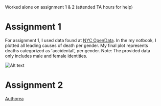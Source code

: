 Worked alone on assignment 1 & 2 (attended TA hours for help)


# Assignment 1

For assignment 1, I used data found at [NYC OpenData](https://data.cityofnewyork.us/Health/New-York-City-Leading-Causes-of-Death/jb7j-dtam). In the my notbook, I plotted all leading causes of death per gender. My final plot represents deaths categorized as 'accidental', per gender. Note: The provided data only includes male and female identities.


![Alt text](https://lh3.googleusercontent.com/-LIilVUw0BCg/W-G2VyxsY0I/AAAAAAAABc4/lvOurXO_eu49DoVPhwvPTbHDdW-uBlx0QCL0BGAYYCw/h1054/2018-11-06.png)

# Assignment 2

[Authorea](https://www.authorea.com/users/249569/articles/335868-title)
